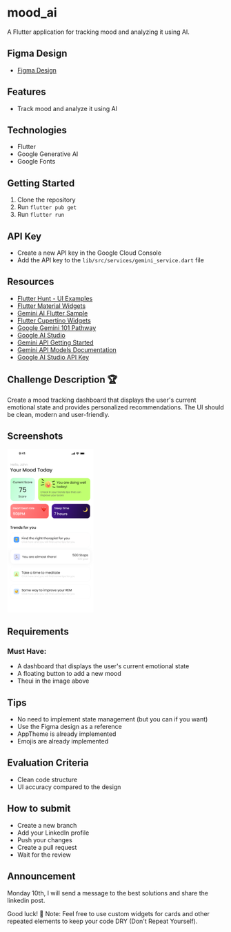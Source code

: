 # mood_ai

A Flutter application for tracking mood and analyzing it using AI.

## Figma Design

- [Figma Design](https://www.figma.com/design/ouOKxazqnljO7leTqQN3Im/Mood-APP-Workshop?node-id=105-241&t=SvrZCPcmlFkTdbCX-1)

## Features

- Track mood and analyze it using AI

## Technologies

- Flutter
- Google Generative AI
- Google Fonts

## Getting Started

1. Clone the repository
2. Run `flutter pub get`
3. Run `flutter run`

## API Key

- Create a new API key in the Google Cloud Console
- Add the API key to the `lib/src/services/gemini_service.dart` file

## Resources

- [Flutter Hunt - UI Examples](https://flutterhunt.com/)
- [Flutter Material Widgets](https://docs.flutter.dev/ui/widgets/material)
- [Gemini AI Flutter Sample](https://github.com/google-gemini/generative-ai-dart/blob/main/samples/flutter_app/lib/main.dart)
- [Flutter Cupertino Widgets](https://docs.flutter.dev/ui/widgets/cupertino)
- [Google Gemini 101 Pathway](https://developers.google.com/learn/pathways/solution-ai-gemini-101)
- [Google AI Studio](https://aistudio.google.com/app/prompts/new_chat)
- [Gemini API Getting Started](https://ai.google.dev/gemini-api/docs/get-started/tutorial?lang=dart&hl=pt-br#set-up-project)
- [Gemini API Models Documentation](https://ai.google.dev/gemini-api/docs/models/gemini)
- [Google AI Studio API Key](https://aistudio.google.com/app/apikey)

## Challenge Description 🏆

Create a mood tracking dashboard that displays the user's current emotional state and provides personalized recommendations. The UI should be clean, modern and user-friendly.

## Screenshots

<img src="challenge.png" alt="Screenshot 1" width="200">

## Requirements

### Must Have:

- A dashboard that displays the user's current emotional state
- A floating button to add a new mood
- Theui in the image above

## Tips

- No need to implement state management (but you can if you want)
- Use the Figma design as a reference
- AppTheme is already implemented
- Emojis are already implemented

## Evaluation Criteria

- Clean code structure
- UI accuracy compared to the design

## How to submit

- Create a new branch
- Add your LinkedIn profile
- Push your changes
- Create a pull request
- Wait for the review

## Announcement

Monday 10th, I will send a message to the best solutions and share the linkedin post.

Good luck! 🚀
Note: Feel free to use custom widgets for cards and other repeated elements to keep your code DRY (Don't Repeat Yourself).
